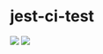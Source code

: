 # jest-ci-test

![](https://github.com/blue0513/jest-ci-test/workflows/jest/badge.svg)
![](https://github.com/blue0513/jest-ci-test/workflows/eslint/badge.svg)
